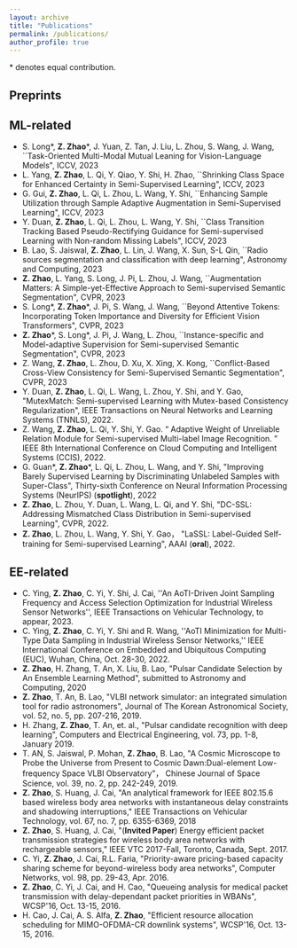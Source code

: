 ```yaml
---
layout: archive
title: "Publications"
permalink: /publications/
author_profile: true
---
```


\* denotes equal contribution.

## Preprints


## ML-related
- S. Long*,  **Z. Zhao**\*,  J. Yuan, Z. Tan, J. Liu, L. Zhou, S. Wang, J. Wang, ``Task-Oriented Multi-Modal Mutual Leaning for Vision-Language Models", ICCV, 2023
- L. Yang, **Z. Zhao**, L. Qi, Y. Qiao, Y. Shi, H. Zhao, ``Shrinking Class Space for Enhanced Certainty in Semi-Supervised Learning", ICCV, 2023
- G. Gui, **Z. Zhao**, L. Qi, L. Zhou, L. Wang, Y. Shi, ``Enhancing Sample Utilization through Sample Adaptive Augmentation in Semi-Supervised Learning", ICCV, 2023
- Y. Duan, **Z. Zhao**, L. Qi, L. Zhou, L. Wang, Y. Shi, ``Class Transition Tracking Based Pseudo-Rectifying Guidance for Semi-supervised Learning with Non-random Missing Labels", ICCV, 2023
- B. Lao, S. Jaiswal, **Z. Zhao**, L. Lin, J. Wang, X. Sun, S-L Qin, ``Radio sources segmentation and classification with deep learning", Astronomy and Computing, 2023
- **Z. Zhao**, L. Yang, S. Long, J. Pi, L. Zhou, J. Wang, ``Augmentation Matters: A Simple-yet-Effective Approach to Semi-supervised Semantic Segmentation", CVPR, 2023
- S. Long*,  **Z. Zhao**\*, J. Pi, S. Wang, J. Wang, ``Beyond Attentive Tokens: Incorporating Token Importance and Diversity for Efficient Vision Transformers", CVPR, 2023
- **Z. Zhao**\*, S. Long*, J. Pi, J. Wang, L. Zhou, ``Instance-specific and Model-adaptive Supervision for Semi-supervised Semantic Segmentation", CVPR, 2023
- Z. Wang, **Z. Zhao**, L. Zhou, D. Xu, X. Xing, X. Kong, ``Conflict-Based Cross-View Consistency for Semi-Supervised Semantic Segmentation", CVPR, 2023
- Y. Duan, **Z. Zhao**, L. Qi, L. Wang, L. Zhou, Y. Shi, and Y. Gao, "MutexMatch: Semi-supervised Learning with Mutex-based Consistency Regularization", IEEE Transactions on Neural Networks and Learning Systems (TNNLS), 2022.
- Z. Wang, **Z. Zhao**, L. Qi, Y. Shi, Y. Gao. “ Adaptive Weight of Unreliable Relation Module for Semi-supervised Multi-label Image Recognition. ” IEEE 8th International Conference on Cloud Computing and Intelligent Systems (CCIS), 2022.
- G. Guan*, **Z. Zhao**\*, L. Qi, L. Zhou, L. Wang, and Y. Shi, "Improving Barely Supervised Learning by Discriminating Unlabeled Samples with Super-Class", Thirty-sixth Conference on Neural Information Processing Systems (NeurIPS) (**spotlight**), 2022
- **Z. Zhao**, L. Zhou, Y. Duan, L. Wang, L. Qi, and Y. Shi, "DC-SSL: Addressing Mismatched Class Distribution in Semi-supervised Learning", CVPR, 2022.
- **Z. Zhao**, L. Zhou, L. Wang, Y. Shi, Y. Gao， "LaSSL: Label-Guided Self-training for Semi-supervised Learning", AAAI (**oral**), 2022.

## EE-related
- C. Ying, **Z. Zhao**, C. Yi, Y. Shi, J. Cai, ''An AoTI-Driven Joint Sampling Frequency and Access Selection Optimization for Industrial Wireless Sensor Networks'', IEEE Transactions on Vehicular Technology, to appear, 2023.
- C. Ying, **Z. Zhao**, C. Yi, Y. Shi and R. Wang, ''AoTI Minimization for Multi-Type Data Sampling in Industrial Wireless Sensor Networks,'' IEEE International Conference on Embedded and Ubiquitous Computing (EUC), Wuhan, China, Oct. 28-30, 2022.
- **Z. Zhao**, H. Zhang, T. An, X. Liu, B. Lao, "Pulsar Candidate Selection by An Ensemble Learning Method", submitted to Astronomy and Computing, 2020
- **Z. Zhao**, T. An, B. Lao, "VLBI network simulator: an integrated simulation tool for radio astronomers", Journal of The Korean Astronomical Society, vol. 52, no. 5, pp. 207-216, 2019.
- H. Zhang, **Z. Zhao**, T. An, et. al., "Pulsar candidate recognition with deep learning", Computers and Electrical Engineering, vol. 73, pp. 1-8, January 2019.
- T. AN, S. Jaiswal, P. Mohan, **Z. Zhao**,  B. Lao, "A Cosmic Microscope to Probe the Universe from Present to Cosmic Dawn:Dual-element Low-frequency Space VLBI Observatory"， Chinese Journal of Space Science, vol. 39, no. 2, pp. 242-249, 2019.
- **Z. Zhao**, S. Huang, J. Cai, "An analytical framework for IEEE 802.15.6 based wireless body area networks with instantaneous delay constraints and shadowing interruptions," IEEE Transactions on Vehicular Technology, vol. 67, no. 7, pp. 6355-6369, 2018
- **Z. Zhao**, S. Huang, J. Cai, "(**Invited Paper**) Energy efficient packet transmission strategies for wireless body area networks with rechargeable sensors," IEEE VTC 2017-Fall, Toronto, Canada, Sept. 2017.
- C. Yi, **Z. Zhao**, J. Cai, R.L. Faria, "Priority-aware pricing-based capacity sharing scheme for beyond-wireless body area networks", Computer Networks, vol. 98, pp. 29-43, Apr. 2016.
- **Z. Zhao**, C. Yi, J. Cai, and H. Cao, "Queueing analysis for medical packet transmission with delay-dependant packet priorities in WBANs", WCSP'16, Oct. 13-15, 2016.
- H. Cao, J. Cai, A. S. Alfa, **Z. Zhao**, "Efficient resource allocation scheduling for MIMO-OFDMA-CR downlink systems", WCSP'16, Oct. 13-15, 2016.
